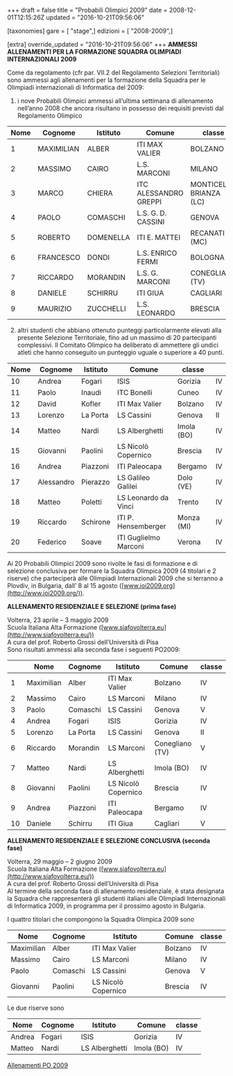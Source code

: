 +++
draft = false
title = "Probabili Olimpici 2009"
date = 2008-12-01T12:15:26Z
updated = "2016-10-21T09:56:06"

[taxonomies]
gare = [ "stage",]
edizioni = [ "2008-2009",]

[extra]
override_updated = "2016-10-21T09:56:06"
+++
**AMMESSI ALLENAMENTI PER LA FORMAZIONE SQUADRA OLIMPIADI INTERNAZIONALI 2009**

Come da regolamento (cfr par. VII.2 del Regolamento Selezioni Territoriali) sono ammessi agli allenamenti per la formazione della Squadra per le Olimpiadi internazionali di Informatica del 2009:

1. i nove Probabili Olimpici ammessi all’ultima settimana di allenamento nell’anno 2008 che ancora risultano in possesso dei requisiti previsti dal Regolamento Olimpico

| Nome | Cognome | Istituto | Comune            | classe              |     |
| -------- | ----------- | ------------ | --------------------- | ----------------------- | --- |
| 1        | MAXIMILIAN  | ALBER        | ITI MAX VALIER        | BOLZANO                 | IV  |
| 2        | MASSIMO     | CAIRO        | L.S. MARCONI          | MILANO                  | IV  |
| 3        | MARCO       | CHIERA       | ITC ALESSANDRO GREPPI | MONTICELLO BRIANZA (LC) | V   |
| 4        | PAOLO       | COMASCHI     | L.S. G. D. CASSINI    | GENOVA                  | V   |
| 5        | ROBERTO     | DOMENELLA    | ITI E. MATTEI         | RECANATI (MC)           | V   |
| 6        | FRANCESCO   | DONDI        | L.S. ENRICO FERMI     | BOLOGNA                 | V   |
| 7        | RICCARDO    | MORANDIN     | L.S. G. MARCONI       | CONEGLIANO (TV)         | V   |
| 8        | DANIELE     | SCHIRRU      | ITI GIUA              | CAGLIARI                | V   |
| 9        | MAURIZIO    | ZUCCHELLI    | L.S. LEONARDO         | BRESCIA                 | V   |

2. altri studenti che abbiano ottenuto punteggi particolarmente elevati alla
   presente Selezione Territoriale, fino ad un massimo di 20 partecipanti
   complessivi. Il Comitato Olimpico ha deliberato di ammettere gli undici
   atleti che hanno conseguito un punteggio uguale o superiore a 40 punti.

| Nome | Cognome | Istituto | Comune            | classe |     |
| -------- | ----------- | ------------ | --------------------- | ---------- | --- |
| 10       | Andrea      | Fogari       | ISIS                  | Gorizia    | IV  |
| 11       | Paolo       | Inaudi       | ITC Bonelli           | Cuneo      | IV  |
| 12       | David       | Kofler       | ITI Max Valier        | Bolzano    | IV  |
| 13       | Lorenzo     | La Porta     | LS Cassini            | Genova     | II  |
| 14       | Matteo      | Nardi        | LS Alberghetti        | Imola (BO) | IV  |
| 15       | Giovanni    | Paolini      | LS Nicolò Copernico   | Brescia    | IV  |
| 16       | Andrea      | Piazzoni     | ITI Paleocapa         | Bergamo    | IV  |
| 17       | Alessandro  | Pierazzo     | LS Galileo Galilei    | Dolo (VE)  | IV  |
| 18       | Matteo      | Poletti      | LS Leonardo da Vinci  | Trento     | IV  |
| 19       | Riccardo    | Schirone     | ITI P. Hensemberger   | Monza (MI) | IV  |
| 20       | Federico    | Soave        | ITI Guglielmo Marconi | Verona     | IV  |

Ai 20 Probabili Olimpici 2009 sono rivolte le fasi di formazione e di selezione conclusiva per formare la Squadra Olimpica 2009 (4 titolari e 2 riserve) che parteciperà alle Olimpiadi Internazionali 2009 che si terranno a Plovdiv, in Bulgaria, dall’ 8 al 15 agosto ([www.ioi2009.org](http://www.ioi2009.org/)).

**ALLENAMENTO RESIDENZIALE E SELEZIONE (prima fase)**

Volterra, 23 aprile – 3 maggio 2009<br/>Scuola Italiana Alta Formazione ([www.siafovolterra.eu](http://www.siafovolterra.eu/))<br/>A cura del prof. Roberto Grossi dell’Università di Pisa<br/>Sono risultati ammessi alla seconda fase i seguenti PO2009:

|     | Nome   | Cognome | Istituto        | Comune      | classe |
| --- | ---------- | ----------- | ------------------- | --------------- | ---------- |
| 1   | Maximilian | Alber       | ITI Max Valier      | Bolzano         | IV         |
| 2   | Massimo    | Cairo       | LS Marconi          | Milano          | IV         |
| 3   | Paolo      | Comaschi    | LS Cassini          | Genova          | V          |
| 4   | Andrea     | Fogari      | ISIS                | Gorizia         | IV         |
| 5   | Lorenzo    | La Porta    | LS Cassini          | Genova          | II         |
| 6   | Riccardo   | Morandin    | LS Marconi          | Conegliano (TV) | V          |
| 7   | Matteo     | Nardi       | LS Alberghetti      | Imola (BO)      | IV         |
| 8   | Giovanni   | Paolini     | LS Nicolò Copernico | Brescia         | IV         |
| 9   | Andrea     | Piazzoni    | ITI Paleocapa       | Bergamo         | IV         |
| 10  | Daniele    | Schirru     | ITI Giua            | Cagliari        | V          |

**ALLENAMENTO RESIDENZIALE E SELEZIONE CONCLUSIVA (seconda fase)**

Volterra, 29 maggio – 2 giugno 2009<br/>Scuola Italiana Alta Formazione ([www.siafovolterra.eu](http://www.siafovolterra.eu/))<br/>A cura del prof. Roberto Grossi dell’Università di Pisa<br/>Al termine della seconda fase di allenamento residenziale, è stata designata la Squadra che rappresenterà gli studenti italiani alle Olimpiadi Internazionali di Informatica 2009, in programma per il prossimo agosto in Bulgaria.

I quattro titolari che compongono la Squadra Olimpica 2009 sono

| **Nome**   | **Cognome** | **Istituto**        | **Comune** | **classe** |
| ---------- | ----------- | ------------------- | ---------- | ---------- |
| Maximilian | Alber       | ITI Max Valier      | Bolzano    | IV         |
| Massimo    | Cairo       | LS Marconi          | Milano     | IV         |
| Paolo      | Comaschi    | LS Cassini          | Genova     | V          |
| Giovanni   | Paolini     | LS Nicolò Copernico | Brescia    | IV         |

Le due riserve sono

| **Nome** | **Cognome** | **Istituto**   | **Comune** | **classe** |
| -------- | ----------- | -------------- | ---------- | ---------- |
| Andrea   | Fogari      | ISIS           | Gorizia    | IV         |
| Matteo   | Nardi       | LS Alberghetti | Imola (BO) | IV         |

[Allenamenti PO 2009](/oldsite/po09/programma%20allenamenti%20PO-IOI_2009.pdf)
